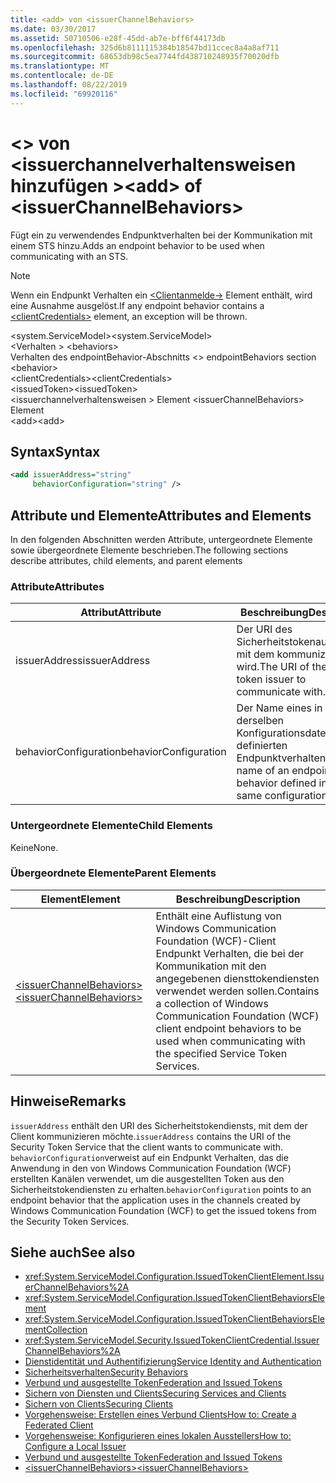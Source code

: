 ```yaml
---
title: <add> von <issuerChannelBehaviors>
ms.date: 03/30/2017
ms.assetid: 50710506-e28f-45dd-ab7e-bff6f44173db
ms.openlocfilehash: 325d6b8111115384b18547bd11ccec8a4a8af711
ms.sourcegitcommit: 68653db98c5ea7744fd438710248935f70020dfb
ms.translationtype: MT
ms.contentlocale: de-DE
ms.lasthandoff: 08/22/2019
ms.locfileid: "69920116"
---
```

# <a name="add-of-issuerchannelbehaviors"></a><span data-ttu-id="3c978-102">\<> von \<issuerchannelverhaltensweisen hinzufügen ></span><span class="sxs-lookup"><span data-stu-id="3c978-102">\<add> of \<issuerChannelBehaviors></span></span>

<span data-ttu-id="3c978-103">Fügt ein zu verwendendes Endpunktverhalten bei der Kommunikation mit einem STS hinzu.</span><span class="sxs-lookup"><span data-stu-id="3c978-103">Adds an endpoint behavior to be used when communicating with an STS.</span></span>

> [!NOTE]
> <span data-ttu-id="3c978-104">Wenn ein Endpunkt Verhalten ein [ \<Clientanmelde->](clientcredentials.md) Element enthält, wird eine Ausnahme ausgelöst.</span><span class="sxs-lookup"><span data-stu-id="3c978-104">If any endpoint behavior contains a [\<clientCredentials>](clientcredentials.md) element, an exception will be thrown.</span></span>

<span data-ttu-id="3c978-105">\<system.ServiceModel></span><span class="sxs-lookup"><span data-stu-id="3c978-105">\<system.ServiceModel></span></span>\
<span data-ttu-id="3c978-106">\<Verhalten > </span><span class="sxs-lookup"><span data-stu-id="3c978-106">\<behaviors></span></span>\
<span data-ttu-id="3c978-107">Verhalten des endpointBehavior-Abschnitts \<> </span><span class="sxs-lookup"><span data-stu-id="3c978-107">endpointBehaviors section \<behavior></span></span>\
<span data-ttu-id="3c978-108">\<clientCredentials></span><span class="sxs-lookup"><span data-stu-id="3c978-108">\<clientCredentials></span></span>\
<span data-ttu-id="3c978-109">\<issuedToken></span><span class="sxs-lookup"><span data-stu-id="3c978-109">\<issuedToken></span></span>\
<span data-ttu-id="3c978-110">\<issuerchannelverhaltensweisen > Element </span><span class="sxs-lookup"><span data-stu-id="3c978-110">\<issuerChannelBehaviors> Element</span></span>\
<span data-ttu-id="3c978-111">\<add></span><span class="sxs-lookup"><span data-stu-id="3c978-111">\<add></span></span>

## <a name="syntax"></a><span data-ttu-id="3c978-112">Syntax</span><span class="sxs-lookup"><span data-stu-id="3c978-112">Syntax</span></span>

```xml
<add issuerAddress="string"
     behaviorConfiguration="string" />
```

## <a name="attributes-and-elements"></a><span data-ttu-id="3c978-113">Attribute und Elemente</span><span class="sxs-lookup"><span data-stu-id="3c978-113">Attributes and Elements</span></span>

<span data-ttu-id="3c978-114">In den folgenden Abschnitten werden Attribute, untergeordnete Elemente sowie übergeordnete Elemente beschrieben.</span><span class="sxs-lookup"><span data-stu-id="3c978-114">The following sections describe attributes, child elements, and parent elements</span></span>

### <a name="attributes"></a><span data-ttu-id="3c978-115">Attribute</span><span class="sxs-lookup"><span data-stu-id="3c978-115">Attributes</span></span>

|<span data-ttu-id="3c978-116">Attribut</span><span class="sxs-lookup"><span data-stu-id="3c978-116">Attribute</span></span>|<span data-ttu-id="3c978-117">Beschreibung</span><span class="sxs-lookup"><span data-stu-id="3c978-117">Description</span></span>|
|---------------|-----------------|
|<span data-ttu-id="3c978-118">issuerAddress</span><span class="sxs-lookup"><span data-stu-id="3c978-118">issuerAddress</span></span>|<span data-ttu-id="3c978-119">Der URI des Sicherheitstokenausstellers, mit dem kommuniziert wird.</span><span class="sxs-lookup"><span data-stu-id="3c978-119">The URI of the security token issuer to communicate with.</span></span>|
|<span data-ttu-id="3c978-120">behaviorConfiguration</span><span class="sxs-lookup"><span data-stu-id="3c978-120">behaviorConfiguration</span></span>|<span data-ttu-id="3c978-121">Der Name eines in derselben Konfigurationsdatei definierten Endpunktverhaltens.</span><span class="sxs-lookup"><span data-stu-id="3c978-121">The name of an endpoint behavior defined in the same configuration file.</span></span>|

### <a name="child-elements"></a><span data-ttu-id="3c978-122">Untergeordnete Elemente</span><span class="sxs-lookup"><span data-stu-id="3c978-122">Child Elements</span></span>

<span data-ttu-id="3c978-123">Keine</span><span class="sxs-lookup"><span data-stu-id="3c978-123">None.</span></span>

### <a name="parent-elements"></a><span data-ttu-id="3c978-124">Übergeordnete Elemente</span><span class="sxs-lookup"><span data-stu-id="3c978-124">Parent Elements</span></span>

|<span data-ttu-id="3c978-125">Element</span><span class="sxs-lookup"><span data-stu-id="3c978-125">Element</span></span>|<span data-ttu-id="3c978-126">Beschreibung</span><span class="sxs-lookup"><span data-stu-id="3c978-126">Description</span></span>|
|-------------|-----------------|
|[<span data-ttu-id="3c978-127">\<issuerChannelBehaviors></span><span class="sxs-lookup"><span data-stu-id="3c978-127">\<issuerChannelBehaviors></span></span>](issuerchannelbehaviors-element.md)|<span data-ttu-id="3c978-128">Enthält eine Auflistung von Windows Communication Foundation (WCF)-Client Endpunkt Verhalten, die bei der Kommunikation mit den angegebenen diensttokendiensten verwendet werden sollen.</span><span class="sxs-lookup"><span data-stu-id="3c978-128">Contains a collection of Windows Communication Foundation (WCF) client endpoint behaviors to be used when communicating with the specified Service Token Services.</span></span>|

## <a name="remarks"></a><span data-ttu-id="3c978-129">Hinweise</span><span class="sxs-lookup"><span data-stu-id="3c978-129">Remarks</span></span>

<span data-ttu-id="3c978-130">`issuerAddress` enthält den URI des Sicherheitstokendiensts, mit dem der Client kommunizieren möchte.</span><span class="sxs-lookup"><span data-stu-id="3c978-130">`issuerAddress` contains the URI of the Security Token Service that the client wants to communicate with.</span></span> <span data-ttu-id="3c978-131">`behaviorConfiguration`verweist auf ein Endpunkt Verhalten, das die Anwendung in den von Windows Communication Foundation (WCF) erstellten Kanälen verwendet, um die ausgestellten Token aus den Sicherheitstokendiensten zu erhalten.</span><span class="sxs-lookup"><span data-stu-id="3c978-131">`behaviorConfiguration` points to an endpoint behavior that the application uses in the channels created by Windows Communication Foundation (WCF) to get the issued tokens from the Security Token Services.</span></span>

## <a name="see-also"></a><span data-ttu-id="3c978-132">Siehe auch</span><span class="sxs-lookup"><span data-stu-id="3c978-132">See also</span></span>

- <xref:System.ServiceModel.Configuration.IssuedTokenClientElement.IssuerChannelBehaviors%2A>
- <xref:System.ServiceModel.Configuration.IssuedTokenClientBehaviorsElement>
- <xref:System.ServiceModel.Configuration.IssuedTokenClientBehaviorsElementCollection>
- <xref:System.ServiceModel.Security.IssuedTokenClientCredential.IssuerChannelBehaviors%2A>
- [<span data-ttu-id="3c978-133">Dienstidentität und Authentifizierung</span><span class="sxs-lookup"><span data-stu-id="3c978-133">Service Identity and Authentication</span></span>](../../../wcf/feature-details/service-identity-and-authentication.md)
- [<span data-ttu-id="3c978-134">Sicherheitsverhalten</span><span class="sxs-lookup"><span data-stu-id="3c978-134">Security Behaviors</span></span>](../../../wcf/feature-details/security-behaviors-in-wcf.md)
- [<span data-ttu-id="3c978-135">Verbund und ausgestellte Token</span><span class="sxs-lookup"><span data-stu-id="3c978-135">Federation and Issued Tokens</span></span>](../../../wcf/feature-details/federation-and-issued-tokens.md)
- [<span data-ttu-id="3c978-136">Sichern von Diensten und Clients</span><span class="sxs-lookup"><span data-stu-id="3c978-136">Securing Services and Clients</span></span>](../../../wcf/feature-details/securing-services-and-clients.md)
- [<span data-ttu-id="3c978-137">Sichern von Clients</span><span class="sxs-lookup"><span data-stu-id="3c978-137">Securing Clients</span></span>](../../../wcf/securing-clients.md)
- [<span data-ttu-id="3c978-138">Vorgehensweise: Erstellen eines Verbund Clients</span><span class="sxs-lookup"><span data-stu-id="3c978-138">How to: Create a Federated Client</span></span>](../../../wcf/feature-details/how-to-create-a-federated-client.md)
- [<span data-ttu-id="3c978-139">Vorgehensweise: Konfigurieren eines lokalen Ausstellers</span><span class="sxs-lookup"><span data-stu-id="3c978-139">How to: Configure a Local Issuer</span></span>](../../../wcf/feature-details/how-to-configure-a-local-issuer.md)
- [<span data-ttu-id="3c978-140">Verbund und ausgestellte Token</span><span class="sxs-lookup"><span data-stu-id="3c978-140">Federation and Issued Tokens</span></span>](../../../wcf/feature-details/federation-and-issued-tokens.md)
- [<span data-ttu-id="3c978-141">\<issuerChannelBehaviors></span><span class="sxs-lookup"><span data-stu-id="3c978-141">\<issuerChannelBehaviors></span></span>](issuerchannelbehaviors-element.md)
